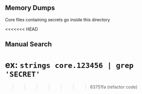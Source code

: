 ## Memory Dumps
Core files containing secrets go inside this directory

<<<<<<< HEAD
## Manual Search
ex:
`strings core.123456 | grep 'SECRET'`
=======
>>>>>>> 83751fa (refactor code)
